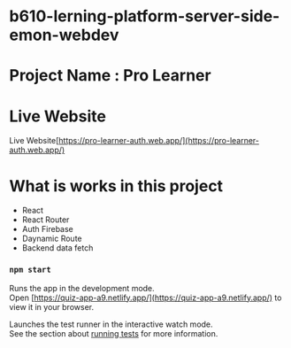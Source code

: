 ﻿# b610-lerning-platform-server-side-emon-webdev

# Project Name : Pro Learner

# Live Website

Live Website[https://pro-learner-auth.web.app/](https://pro-learner-auth.web.app/)

# What is works in this project

- React
- React Router
- Auth Firebase
- Daynamic Route
- Backend data fetch

### `npm start`

Runs the app in the development mode.\
Open [https://quiz-app-a9.netlify.app/](https://quiz-app-a9.netlify.app/) to view it in your browser.

Launches the test runner in the interactive watch mode.\
See the section about [running tests](https://facebook.github.io/create-react-app/docs/running-tests) for more information.
